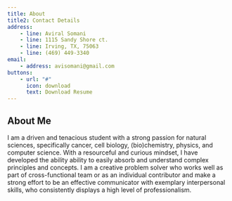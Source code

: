 ```yaml
---
title: About
title2: Contact Details
address:
    - line: Aviral Somani
    - line: 1115 Sandy Shore ct.
    - line: Irving, TX, 75063
    - line: (469) 449-3340
email:
    - address: avisomani@gmail.com
buttons:
    - url: "#"
      icon: download
      text: Download Resume
---
```

## About Me

I am a driven and tenacious student with a strong passion for natural sciences, specifically cancer, cell biology, (bio)chemistry, physics, and computer science. With a resourceful and curious mindset, I have developed the ability ability to easily absorb and understand complex principles and concepts. I am a creative problem solver who works well as part of cross-functional team or as an individual contributor and make a strong effort to be an effective communicator with exemplary interpersonal skills, who consistently displays a high level of professionalism.
